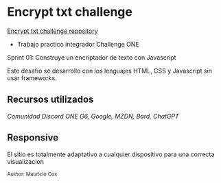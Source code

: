 # Encrypt txt challenge
[Encrypt txt challenge repository](https://github.com/coxmau77/encrypt-txt-challenge.git) 

- Trabajo practico integrador Challenge ONE

Sprint 01: Construye un encriptador de texto con Javascript

Este desafío se desarrollo con los lenguajes HTML, CSS y Javascript sin usar frameworks.

## Recursos utilizados
_Comunidad Discord ONE G6, Google, MZDN, Bard, ChatGPT_

## Responsive
El sitio es totalmente adaptativo a cualquier dispositivo para una correcta visualizacion

<small>Author: Mauricio Cox</smaill>